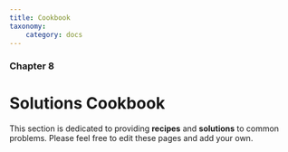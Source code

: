 ```yaml
---
title: Cookbook
taxonomy:
    category: docs
---
```


### Chapter 8

# Solutions Cookbook

This section is dedicated to providing **recipes** and **solutions** to common problems. Please feel free to edit these pages and add your own.
